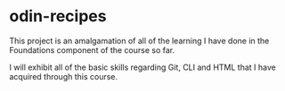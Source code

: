 # odin-recipes
This project is an amalgamation of all of the learning I have done in the Foundations component of the course so far.

I will exhibit all of the basic skills regarding Git, CLI and HTML that I have acquired through this course.